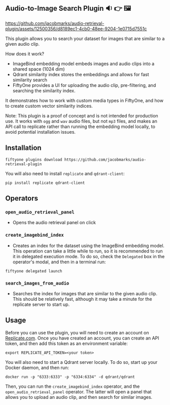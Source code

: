 ## Audio-to-Image Search Plugin 🔉 👉 🖼️

https://github.com/jacobmarks/audio-retrieval-plugin/assets/12500356/d8189ec1-4cb0-48ee-9204-1e0715d7551c

This plugin allows you to search your dataset for images that are similar to a
given audio clip.

How does it work?

- ImageBind embedding model embeds images and audio clips into a shared space (1024 dim)
- Qdrant similarity index stores the embeddings and allows for fast similarity search
- FiftyOne provides a UI for uploading the audio clip, pre-filtering, and searching the similarity index.

It demonstrates how to work with custom media types in FiftyOne, and how to create custom vector similarity indices.

Note: This plugin is a proof of concept and is not intended for production use.
It works with `ogg` and `wav` audio files, but not `mp3` files, and makes an API
call to replicate rather than running the embedding model locally, to avoid
potential installation issues.

## Installation

```shell
fiftyone plugins download https://github.com/jacobmarks/audio-retrieval-plugin
```

You will also need to install `replicate` and `qdrant-client`:

```shell
pip install replicate qdrant-client
```

## Operators

### `open_audio_retrieval_panel`

- Opens the audio retrieval panel on click

### `create_imagebind_index`

- Creates an index for the dataset using the ImageBind embedding model. This
  operation can take a little while to run, so it is recommended to run it in
  delegated execution mode. To do so, check the `Delegated` box in the operator's
  modal, and then in a terminal run:

```shell
fiftyone delegated launch
```

### `search_images_from_audio`

- Searches the index for images that are similar to the given audio clip. This
  should be relatively fast, although it may take a minute for the replicate
  server to start up.

## Usage

Before you can use the plugin, you will need to create an account on
[Replicate.com](https://replicate.com/). Once you have created an account, you
can create an API token, and then add this token as an environment variable:

```shell
export REPLICATE_API_TOKEN=<your token>
```

You will also need to start a Qdrant server locally. To do so, start up your
Docker daemon, and then run:

```shell
docker run -p "6333:6333" -p "6334:6334" -d qdrant/qdrant
```

Then, you can run the `create_imagebind_index` operator, and the
`open_audio_retrieval_panel` operator. The latter will open a panel that allows
you to upload an audio clip, and then search for similar images.

